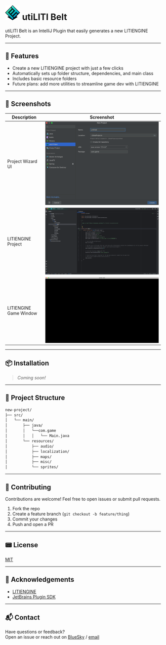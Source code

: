 # ![LITIENGINE ICON](src/main/resources/icons/liti-logo-x48.png) utiLITI Belt

utiLITI Belt is an IntelliJ Plugin that easily generates a new LITIENGINE Project.

---

## 🚀 Features

- Create a new LITIENGINE project with just a few clicks
- Automatically sets up folder structure, dependencies, and main class
- Includes basic resource folders
- Future plans: add more utilities to streamline game dev with LITIENGINE

---

## 📸 Screenshots

| Description                           | Screenshot                                                                               |
|---------------------------------------|------------------------------------------------------------------------------------------|
| Project Wizard UI                     | ![Project Wizard](src/main/resources/screenshots/utilitibelt-project-wizard-new-ui.png)  |
| LITIENGINE Project                    | ![Generated Project](src/main/resources/screenshots/litiengine-generated-project.png)    |
| LITIENGINE Game Window                | ![Generated Project](src/main/resources/screenshots/litiengine-game-window.png)          |

---

## 📦 Installation

> _Coming soon!_

---

## 📁 Project Structure

```bash
new-project/
├── src/
│   └── main/
│       ├── java/
│       │   └──com.game
│       │   │   └── Main.java
│       └── resources/
│           ├── audio/
│           ├── localization/
│           ├── maps/
│           ├── misc/
│           └── sprites/
```

---

## 🤝 Contributing

Contributions are welcome! Feel free to open issues or submit pull requests.

1. Fork the repo
2. Create a feature branch (`git checkout -b feature/thing`)
3. Commit your changes
4. Push and open a PR

---

## 📟 License

[MIT](LICENSE)

---

## 🙌 Acknowledgements

- [LITIENGINE](https://litiengine.com)
- [JetBrains Plugin SDK](https://plugins.jetbrains.com/docs/intellij/welcome.html)

---

## 📬 Contact

Have questions or feedback?\
Open an issue or reach out on [BlueSky](https://bsky.app/profile/iamllcoolray.bsky.social) / [email](mailto\:iamllcoolray@gmail.com)

